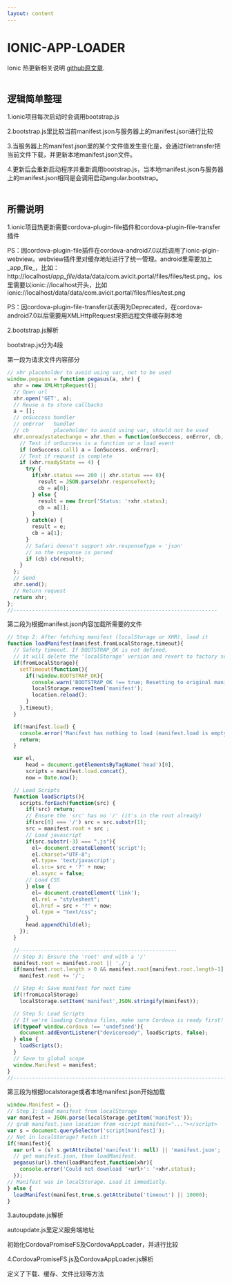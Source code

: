 ```yaml
---
layout: content
---
```


# IONIC-APP-LOADER

Ionic 热更新相关说明
[github原文章](https://github.com/markmarijnissen/cordova-app-loader).
<br/><br/>

## 逻辑简单整理
1.ionic项目每次启动时会调用bootstrap.js

2.bootstrap.js里比较当前manifest.json与服务器上的manifest.json进行比较

3.当服务器上的manifest.json里的某个文件值发生变化是，会通过filetransfer把当前文件下载，并更新本地manifest.json文件。

4.更新后会重新启动程序并重新调用bootstrap.js，当本地manifest.json与服务器上的manifest.json相同是会调用启动angular.bootstrap。
<br/><br/>
## 所需说明
1.ionic项目热更新需要cordova-plugin-file插件和cordova-plugin-file-transfer插件 

PS：因cordova-plugin-file插件在cordova-android7.0以后调用了ionic-plgin-webview。webview插件里对缓存地址进行了统一管理。android里需要加上_app_file_，比如：http://localhost/_app_file_/data/data/com.avicit.portal/files/files/test.png。ios里需要以ionic://localhost开头，比如ionic://localhost/data/data/com.avicit.portal/files/files/test.png

PS：因cordova-plugin-file-transfer以表明为Deprecated，在cordova-android7.0以后需要用XMLHttpRequest来把远程文件缓存到本地

2.bootstrap.js解析 

bootstrap.js分为4段 

第一段为请求文件内容部分

```js
// xhr placeholder to avoid using var, not to be used
window.pegasus = function pegasus(a, xhr) {
  xhr = new XMLHttpRequest();
  // Open url
  xhr.open('GET', a);
  // Reuse a to store callbacks
  a = [];
  // onSuccess handler
  // onError   handler
  // cb        placeholder to avoid using var, should not be used
  xhr.onreadystatechange = xhr.then = function(onSuccess, onError, cb, result) {
    // Test if onSuccess is a function or a load event
    if (onSuccess.call) a = [onSuccess, onError];
    // Test if request is complete
    if (xhr.readyState == 4) {
      try {
        if(xhr.status === 200 || xhr.status === 0){
          result = JSON.parse(xhr.responseText);
          cb = a[0];
        } else {
          result = new Error('Status: '+xhr.status);
          cb = a[1];
        }
      } catch(e) {
        result = e;
        cb = a[1];
      }
      // Safari doesn't support xhr.responseType = 'json'
      // so the response is parsed
      if (cb) cb(result);
    }
  };
  // Send
  xhr.send();
  // Return request
  return xhr;
};
//------------------------------------------------------------------
```
第二段为根据manifest.json内容加载所需要的文件

```js
// Step 2: After fetching manifest (localStorage or XHR), load it
function loadManifest(manifest,fromLocalStorage,timeout){
  // Safety timeout. If BOOTSTRAP_OK is not defined,
  // it will delete the 'localStorage' version and revert to factory settings.
  if(fromLocalStorage){
    setTimeout(function(){
      if(!window.BOOTSTRAP_OK){
        console.warn('BOOTSTRAP_OK !== true; Resetting to original manifest.json...');
        localStorage.removeItem('manifest');
        location.reload();
      }
    },timeout);
  }

  if(!manifest.load) {
    console.error('Manifest has nothing to load (manifest.load is empty).',manifest);
    return;
  }

  var el,
      head = document.getElementsByTagName('head')[0],
      scripts = manifest.load.concat(),
      now = Date.now();

  // Load Scripts
  function loadScripts(){
    scripts.forEach(function(src) {
      if(!src) return;
      // Ensure the 'src' has no '/' (it's in the root already)
      if(src[0] === '/') src = src.substr(1);
      src = manifest.root + src ;
      // Load javascript
      if(src.substr(-3) === ".js"){
        el= document.createElement('script');
        el.charset="UTF-8";
        el.type= 'text/javascript';
        el.src= src + '?' + now;
        el.async = false;
      // Load CSS
      } else {
        el= document.createElement('link');
        el.rel = "stylesheet";
        el.href = src + '?' + now;
        el.type = "text/css";
      }
      head.appendChild(el);
    });
  }

  //---------------------------------------------------
  // Step 3: Ensure the 'root' end with a '/'
  manifest.root = manifest.root || './';
  if(manifest.root.length > 0 && manifest.root[manifest.root.length-1] !== '/')
    manifest.root += '/';

  // Step 4: Save manifest for next time
  if(!fromLocalStorage) 
    localStorage.setItem('manifest',JSON.stringify(manifest));

  // Step 5: Load Scripts
  // If we're loading Cordova files, make sure Cordova is ready first!
  if(typeof window.cordova !== 'undefined'){
    document.addEventListener("deviceready", loadScripts, false);
  } else {
    loadScripts();
  }
  // Save to global scope
  window.Manifest = manifest;
}
//---------------------------------------------------------------------
``` 
第三段为根据localstorage或者本地manifest.json开始加载

```js
window.Manifest = {};
// Step 1: Load manifest from localStorage
var manifest = JSON.parse(localStorage.getItem('manifest'));
// grab manifest.json location from <script manifest="..."></script>
var s = document.querySelector('script[manifest]');
// Not in localStorage? Fetch it!
if(!manifest){
  var url = (s? s.getAttribute('manifest'): null) || 'manifest.json';
  // get manifest.json, then loadManifest.
  pegasus(url).then(loadManifest,function(xhr){
    console.error('Could not download '+url+': '+xhr.status);
  });
// Manifest was in localStorage. Load it immediatly.
} else {
  loadManifest(manifest,true,s.getAttribute('timeout') || 10000);
}
``` 
3.autoupdate.js解析 

autoupdate.js里定义服务端地址 

初始化CordovaPromiseFS及CordovaAppLoader，并进行比较

4.CordovaPromiseFS.js及CordovaAppLoader.js解析

定义了下载、缓存、文件比较等方法